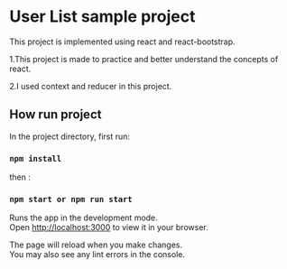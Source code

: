 # User List sample project

This project is implemented using react and react-bootstrap.

1.This project is made to practice and better understand the concepts of react.

2.I used context and reducer in this project.

## How run project

In the project directory, first run:

### `npm install`

then :

### `npm start or npm run start`

Runs the app in the development mode.\
Open [http://localhost:3000](http://localhost:3000) to view it in your browser.

The page will reload when you make changes.\
You may also see any lint errors in the console.

